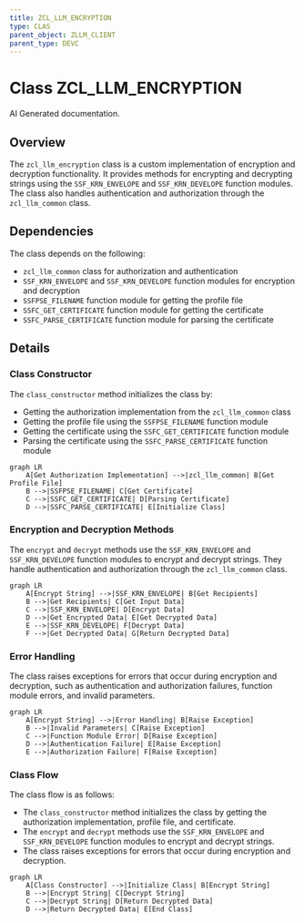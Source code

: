 ```yaml
---
title: ZCL_LLM_ENCRYPTION
type: CLAS
parent_object: ZLLM_CLIENT
parent_type: DEVC
---
```


# Class ZCL_LLM_ENCRYPTION

AI Generated documentation.

## Overview

The `zcl_llm_encryption` class is a custom implementation of encryption and decryption functionality. It provides methods for encrypting and decrypting strings using the `SSF_KRN_ENVELOPE` and `SSF_KRN_DEVELOPE` function modules. The class also handles authentication and authorization through the `zcl_llm_common` class.

## Dependencies

The class depends on the following:

* `zcl_llm_common` class for authorization and authentication
* `SSF_KRN_ENVELOPE` and `SSF_KRN_DEVELOPE` function modules for encryption and decryption
* `SSFPSE_FILENAME` function module for getting the profile file
* `SSFC_GET_CERTIFICATE` function module for getting the certificate
* `SSFC_PARSE_CERTIFICATE` function module for parsing the certificate

## Details

### Class Constructor

The `class_constructor` method initializes the class by:

* Getting the authorization implementation from the `zcl_llm_common` class
* Getting the profile file using the `SSFPSE_FILENAME` function module
* Getting the certificate using the `SSFC_GET_CERTIFICATE` function module
* Parsing the certificate using the `SSFC_PARSE_CERTIFICATE` function module

```mermaid
graph LR
    A[Get Authorization Implementation] -->|zcl_llm_common| B[Get Profile File]
    B -->|SSFPSE_FILENAME| C[Get Certificate]
    C -->|SSFC_GET_CERTIFICATE| D[Parsing Certificate]
    D -->|SSFC_PARSE_CERTIFICATE| E[Initialize Class]
```

### Encryption and Decryption Methods

The `encrypt` and `decrypt` methods use the `SSF_KRN_ENVELOPE` and `SSF_KRN_DEVELOPE` function modules to encrypt and decrypt strings. They handle authentication and authorization through the `zcl_llm_common` class.

```mermaid
graph LR
    A[Encrypt String] -->|SSF_KRN_ENVELOPE| B[Get Recipients]
    B -->|Get Recipients| C[Get Input Data]
    C -->|SSF_KRN_ENVELOPE| D[Encrypt Data]
    D -->|Get Encrypted Data| E[Get Decrypted Data]
    E -->|SSF_KRN_DEVELOPE| F[Decrypt Data]
    F -->|Get Decrypted Data| G[Return Decrypted Data]
```

### Error Handling

The class raises exceptions for errors that occur during encryption and decryption, such as authentication and authorization failures, function module errors, and invalid parameters.

```mermaid
graph LR
    A[Encrypt String] -->|Error Handling| B[Raise Exception]
    B -->|Invalid Parameters| C[Raise Exception]
    C -->|Function Module Error| D[Raise Exception]
    D -->|Authentication Failure| E[Raise Exception]
    E -->|Authorization Failure| F[Raise Exception]
```

### Class Flow

The class flow is as follows:

* The `class_constructor` method initializes the class by getting the authorization implementation, profile file, and certificate.
* The `encrypt` and `decrypt` methods use the `SSF_KRN_ENVELOPE` and `SSF_KRN_DEVELOPE` function modules to encrypt and decrypt strings.
* The class raises exceptions for errors that occur during encryption and decryption.

```mermaid
graph LR
    A[Class Constructor] -->|Initialize Class| B[Encrypt String]
    B -->|Encrypt String| C[Decrypt String]
    C -->|Decrypt String| D[Return Decrypted Data]
    D -->|Return Decrypted Data| E[End Class]
```

